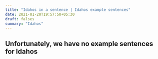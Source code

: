 ```yaml
---
title: "Idahos in a sentence | Idahos example sentences"
date: 2021-01-20T19:57:50+05:30
draft: falses
summary: "Idahos"
---
```

## Unfortunately, we have no example sentences for Idahos                 
